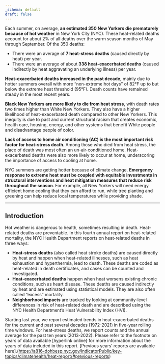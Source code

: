 ```yaml
---
_schema: default
draft: false
---
```

Each summer, on average, **an estimated 350 New Yorkers die prematurely because of hot weather** in New York City (NYC). These heat-related deaths account for about 2% of all deaths over the warm season months of May through September. Of the 350 deaths:

* There were an average of **7 heat-stress deaths** (caused directly by heat) per year.
* There were an average of about **338 heat-exacerbated deaths** (caused indirectly by heat aggravating an underlying illness) per year.

**Heat-exacerbated deaths increased in the past decade**, mainly due to hotter summers overall with more “non-extreme hot days” of 82°F up to but below the extreme heat threshold (95°F). Death counts have remained steady in the most recent years.

**Black New Yorkers are more likely to die from heat stress**, with death rates two times higher than White New Yorkers. They also have a higher likelihood of heat-exacerbated death compared to other New Yorkers. This inequity is due to past and current structural racism that creates economic, health care, housing, energy, and other systems that benefit White people and disadvantage people of color.

**Lack of access to home air conditioning (AC) is the most important risk factor for heat-stress death**. Among those who died from heat stress, the place of death was most often an un-air-conditioned home. Heat-exacerbated deaths were also more likely to occur at home, underscoring the importance of access to cooling at home.

NYC summers are getting hotter because of climate change. **Emergency response to extreme heat must be coupled with equitable investments in structural interventions and heat mitigation measures that reduce risk throughout the season**. For example, all New Yorkers will need energy efficient home cooling that they can afford to run, while tree planting and greening can help reduce local temperatures while providing shade.

<hr class="my-4">

## Introduction

Hot weather is dangerous to health, sometimes resulting in death. Heat-related deaths are preventable. In this fourth annual report on heat-related mortality, the NYC Health Department reports on heat-related deaths in three ways:

* **Heat-stress deaths** (also called heat stroke deaths) are caused directly by heat and happen when heat-related illnesses, such as heat exhaustion and hyperthermia, lead to death. These deaths are coded as heat-related in death certificates, and cases can be counted and investigated.
* **Heat-exacerbated deaths** happen when heat worsens existing chronic conditions, such as heart disease. These deaths are caused indirectly by heat and are estimated using statistical models. They are also often called “excess” mortality.
* **Neighborhood impacts** are tracked by looking at community-level differences in risk of heat-related death and are described using the NYC Health Department’s Heat Vulnerability Index (HVI).

Starting last year, we report estimated trends in heat-exacerbated deaths for the current and past several decades (1972-2021) in five-year rolling time windows. For heat-stress deaths, we report counts and the annual average for the past ten years (2013-2022). Please refer to the footnote on years of data available \[hyperlink online\} for more information about the years of data included in this report. [Previous years’ reports are available here].(https://a816-dohbesp.nyc.gov/IndicatorPublic/key-topics/climatehealth/heat-report/#previous-reports)


